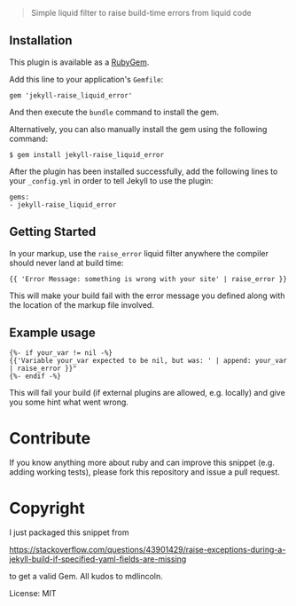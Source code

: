 > Simple liquid filter to raise build-time errors from liquid code

## Installation

This plugin is available as a [RubyGem][ruby-gem].

Add this line to your application's `Gemfile`:

```
gem 'jekyll-raise_liquid_error'
```

And then execute the `bundle` command to install the gem.

Alternatively, you can also manually install the gem using the following command:

```
$ gem install jekyll-raise_liquid_error
```

After the plugin has been installed successfully, add the following lines to your `_config.yml` in order to tell Jekyll to use the plugin:

```
gems:
- jekyll-raise_liquid_error
```

## Getting Started

In your markup, use the `raise_error` liquid filter anywhere the compiler should never land at build time:

```
{{ 'Error Message: something is wrong with your site' | raise_error }}
```

This will make your build fail with the error message you defined along with the location of the markup file involved.

## Example usage

```
{%- if your_var != nil -%}
{{'Variable your_var expected to be nil, but was: ' | append: your_var | raise_error }}"
{%- endif -%}
```

This will fail your build (if external plugins are allowed, e.g. locally) and give you some hint what went wrong.

# Contribute

If you know anything more about ruby and can improve this snippet (e.g. adding working tests), please fork this repository and issue a pull request.


# Copyright

I just packaged this snippet from 

https://stackoverflow.com/questions/43901429/raise-exceptions-during-a-jekyll-build-if-specified-yaml-fields-are-missing

to get a valid Gem. All kudos to mdlincoln.

License: MIT

[ruby-gem]: https://rubygems.org/gems/jekyll-raise_liquid_error
